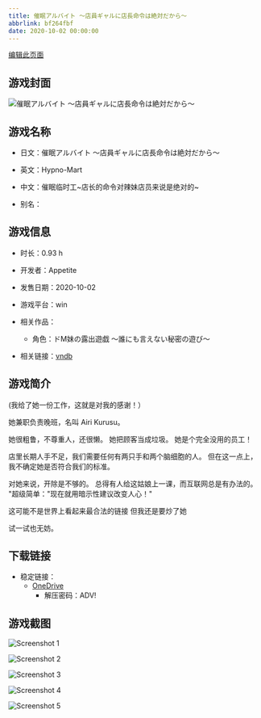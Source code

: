 ```yaml
---
title: 催眠アルバイト ～店員ギャルに店長命令は絶対だから～
abbrlink: bf264fbf
date: 2020-10-02 00:00:00
---
```

[编辑此页面](https://github.com/ACG-3/ADV3-source/blob/main/source/_posts/games/%E5%82%AC%E7%9C%A0%E3%82%A2%E3%83%AB%E3%83%90%E3%82%A4%E3%83%88%20%EF%BD%9E%E5%BA%97%E5%93%A1%E3%82%AE%E3%83%A3%E3%83%AB%E3%81%AB%E5%BA%97%E9%95%B7%E5%91%BD%E4%BB%A4%E3%81%AF%E7%B5%B6%E5%AF%BE%E3%81%A0%E3%81%8B%E3%82%89%EF%BD%9E.md)

## 游戏封面

![催眠アルバイト ～店員ギャルに店長命令は絶対だから～](https://pan.timero.xyz/d/onedrive/img_lib_001/%E5%82%AC%E7%9C%A0%E3%82%A2%E3%83%AB%E3%83%90%E3%82%A4%E3%83%88%20%EF%BD%9E%E5%BA%97%E5%93%A1%E3%82%AE%E3%83%A3%E3%83%AB%E3%81%AB%E5%BA%97%E9%95%B7%E5%91%BD%E4%BB%A4%E3%81%AF%E7%B5%B6%E5%AF%BE%E3%81%A0%E3%81%8B%E3%82%89%EF%BD%9E_cover.avif)


## 游戏名称

- 日文：催眠アルバイト ～店員ギャルに店長命令は絶対だから～
- 英文：Hypno-Mart
- 中文：催眠临时工~店长的命令对辣妹店员来说是绝对的~

- 别名：


## 游戏信息

- 时长：0.93 h
- 开发者：Appetite
- 发售日期：2020-10-02
- 游戏平台：win
- 相关作品：
   - 角色：ドM妹の露出遊戯 ～誰にも言えない秘密の遊び～

- 相关链接：[vndb](https://vndb.org/v29139)


## 游戏简介

(我给了她一份工作，这就是对我的感谢！）

她兼职负责晚班，名叫 Airi Kurusu。

她很粗鲁，不尊重人，还很懒。
她把顾客当成垃圾。
她是个完全没用的员工！

店里长期人手不足，我们需要任何有两只手和两个脑细胞的人。
但在这一点上，我不确定她是否符合我们的标准。

对她来说，开除是不够的。
总得有人给这姑娘上一课，而互联网总是有办法的。
"超级简单："现在就用暗示性建议改变人心！"

这可能不是世界上看起来最合法的链接 但我还是要炒了她

试一试也无妨。




## 下载链接

- 稳定链接：
    - [OneDrive](https://pan.timero.xyz/onedrive/adv_lib_001/%E5%82%AC%E7%9C%A0%E3%82%A2%E3%83%AB%E3%83%90%E3%82%A4%E3%83%88%20%EF%BD%9E%E5%BA%97%E5%93%A1%E3%82%AE%E3%83%A3%E3%83%AB%E3%81%AB%E5%BA%97%E9%95%B7%E5%91%BD%E4%BB%A4%E3%81%AF%E7%B5%B6%E5%AF%BE%E3%81%A0%E3%81%8B%E3%82%89%EF%BD%9E)
        - 解压密码：ADV!



## 游戏截图


![Screenshot 1](https://pan.timero.xyz/d/onedrive/img_lib_001/%E5%82%AC%E7%9C%A0%E3%82%A2%E3%83%AB%E3%83%90%E3%82%A4%E3%83%88%20%EF%BD%9E%E5%BA%97%E5%93%A1%E3%82%AE%E3%83%A3%E3%83%AB%E3%81%AB%E5%BA%97%E9%95%B7%E5%91%BD%E4%BB%A4%E3%81%AF%E7%B5%B6%E5%AF%BE%E3%81%A0%E3%81%8B%E3%82%89%EF%BD%9E_Screenshot_1.avif)

![Screenshot 2](https://pan.timero.xyz/d/onedrive/img_lib_001/%E5%82%AC%E7%9C%A0%E3%82%A2%E3%83%AB%E3%83%90%E3%82%A4%E3%83%88%20%EF%BD%9E%E5%BA%97%E5%93%A1%E3%82%AE%E3%83%A3%E3%83%AB%E3%81%AB%E5%BA%97%E9%95%B7%E5%91%BD%E4%BB%A4%E3%81%AF%E7%B5%B6%E5%AF%BE%E3%81%A0%E3%81%8B%E3%82%89%EF%BD%9E_Screenshot_2.avif)

![Screenshot 3](https://pan.timero.xyz/d/onedrive/img_lib_001/%E5%82%AC%E7%9C%A0%E3%82%A2%E3%83%AB%E3%83%90%E3%82%A4%E3%83%88%20%EF%BD%9E%E5%BA%97%E5%93%A1%E3%82%AE%E3%83%A3%E3%83%AB%E3%81%AB%E5%BA%97%E9%95%B7%E5%91%BD%E4%BB%A4%E3%81%AF%E7%B5%B6%E5%AF%BE%E3%81%A0%E3%81%8B%E3%82%89%EF%BD%9E_Screenshot_3.avif)

![Screenshot 4](https://pan.timero.xyz/d/onedrive/img_lib_001/%E5%82%AC%E7%9C%A0%E3%82%A2%E3%83%AB%E3%83%90%E3%82%A4%E3%83%88%20%EF%BD%9E%E5%BA%97%E5%93%A1%E3%82%AE%E3%83%A3%E3%83%AB%E3%81%AB%E5%BA%97%E9%95%B7%E5%91%BD%E4%BB%A4%E3%81%AF%E7%B5%B6%E5%AF%BE%E3%81%A0%E3%81%8B%E3%82%89%EF%BD%9E_Screenshot_4.avif)

![Screenshot 5](https://pan.timero.xyz/d/onedrive/img_lib_001/%E5%82%AC%E7%9C%A0%E3%82%A2%E3%83%AB%E3%83%90%E3%82%A4%E3%83%88%20%EF%BD%9E%E5%BA%97%E5%93%A1%E3%82%AE%E3%83%A3%E3%83%AB%E3%81%AB%E5%BA%97%E9%95%B7%E5%91%BD%E4%BB%A4%E3%81%AF%E7%B5%B6%E5%AF%BE%E3%81%A0%E3%81%8B%E3%82%89%EF%BD%9E_Screenshot_5.avif)

